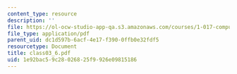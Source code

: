 ```yaml
---
content_type: resource
description: ''
file: https://ol-ocw-studio-app-qa.s3.amazonaws.com/courses/1-017-computing-and-data-analysis-for-environmental-applications-fall-2003/1e92bac59c28026825f9926e09815186_class03_6.pdf
file_type: application/pdf
parent_uid: dc1d597b-6acf-4e17-f390-0ffb0e32fdf5
resourcetype: Document
title: class03_6.pdf
uid: 1e92bac5-9c28-0268-25f9-926e09815186
---
```

